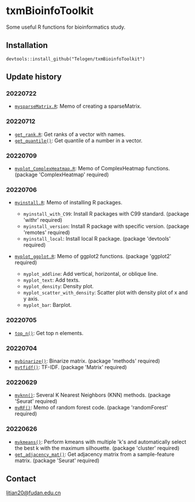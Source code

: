 # txmBioinfoToolkit

Some useful R functions for bioinformatics study.

## Installation

```
devtools::install_github("Telogen/txmBioinfoToolkit")
```

## Update history

### 20220722

- [`mysparseMatrix.R`](https://github.com/Telogen/txmBioinfoToolkit/blob/main/R/mysparseMatrix.R): Memo of creating a sparseMatrix.

### 20220712

- [`get_rank.R`](https://github.com/Telogen/txmBioinfoToolkit/blob/main/R/get_rank.R): Get ranks of a vector with names.
- [`get_quantile()`](https://github.com/Telogen/txmBioinfoToolkit/blob/main/R/get_rank.R): Get quantile of a number in a vector.

### 20220709

- [`myplot_ComplexHeatmap.R`](https://github.com/Telogen/txmBioinfoToolkit/blob/main/R/myplot_ComplexHeatmap.R): Memo of ComplexHeatmap functions. (package 'ComplexHeatmap' required)

### 20220706

- [`myinstall.R`](https://github.com/Telogen/txmBioinfoToolkit/blob/main/R/myinstall.R): Memo of installing R packages. 
  - `myinstall_with_C99`: Install R packages with C99 standard. (package 'withr' required)
  - `myinstall_version`: Install R package with specific version. (package 'remotes' required)
  - `myinstall_local`: Install local R package. (package 'devtools' required)

- [`myplot_ggplot.R`](https://github.com/Telogen/txmBioinfoToolkit/blob/main/R/myplot_ggplot2.R): Memo of ggplot2 functions. (package 'ggplot2' required)
  - `myplot_addline`: Add vertical, horizontal, or oblique line.
  - `myplot_text`: Add texts.
  - `myplot_density`: Density plot.
  - `myplot_scatter_with_density`: Scatter plot with density plot of x and y axis.
  - `myplot_bar`: Barplot.

### 20220705

- [`top_n()`](https://github.com/Telogen/txmBioinfoToolkit/blob/main/R/top_n.R): Get top n elements.

### 20220704

- [`mybinarize()`](https://github.com/Telogen/txmBioinfoToolkit/blob/main/R/mybinarize.R): Binarize matrix. (package 'methods' required)
- [`mytfidf()`](https://github.com/Telogen/txmBioinfoToolkit/blob/main/R/mytfidf.R): TF-IDF. (package 'Matrix' required)

### 20220629

- [`myknn()`](https://github.com/Telogen/txmBioinfoToolkit/blob/main/R/myknn.R): Several K Nearest Neighbors (KNN) methods. (package 'Seurat' required)
- [`myRF()`](https://github.com/Telogen/txmBioinfoToolkit/blob/main/R/myRF.R): Memo of random forest code. (package 'randomForest' required)


### 20220626

- [`mykmeans()`](https://github.com/Telogen/txmBioinfoToolkit/blob/main/R/mykmeans.R): Perform kmeans with multiple 'k's and automatically select the best k with the maximum silhouette. (package 'cluster' required)
- [`get_adjacency_mat()`](https://github.com/Telogen/txmBioinfoToolkit/blob/main/R/get_adjacency_mat.R): Get adjacency matrix from a sample-feature matrix. (package 'Seurat' required)



## Contact
ljtian20@fudan.edu.cn



